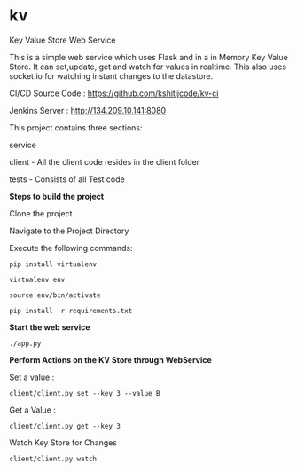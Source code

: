 # kv
Key Value Store  Web Service

This is a simple web service which uses Flask and in a in Memory Key Value Store.
It can set,update, get and watch for values in realtime.
This also uses socket.io for watching instant changes to the datastore.


CI/CD Source Code : https://github.com/kshitijcode/kv-ci

Jenkins Server : http://134.209.10.141:8080


This project contains three sections: 

service


client - All the client code resides in the client folder



tests - Consists of all Test code 




**Steps to build the project**

 Clone the project
  
 Navigate to the Project Directory

 Execute the following commands:
 
 `pip install virtualenv`
 
 `virtualenv env`
 
 `source env/bin/activate`
 
 `pip install -r requirements.txt`




**Start the web service** 



`./app.py
`



**Perform Actions on the KV Store through WebService**


Set a value : 


 `client/client.py set --key 3 --value B`
 
 
 
Get a Value : 



    client/client.py get --key 3
    

Watch Key Store for Changes



    client/client.py watch

    
